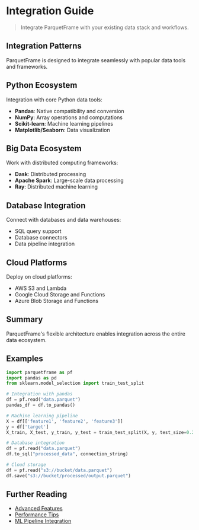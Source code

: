 # Integration Guide

> Integrate ParquetFrame with your existing data stack and workflows.

## Integration Patterns

ParquetFrame is designed to integrate seamlessly with popular data tools and frameworks.

## Python Ecosystem

Integration with core Python data tools:
- **Pandas**: Native compatibility and conversion
- **NumPy**: Array operations and computations
- **Scikit-learn**: Machine learning pipelines
- **Matplotlib/Seaborn**: Data visualization

## Big Data Ecosystem

Work with distributed computing frameworks:
- **Dask**: Distributed processing
- **Apache Spark**: Large-scale data processing
- **Ray**: Distributed machine learning

## Database Integration

Connect with databases and data warehouses:
- SQL query support
- Database connectors
- Data pipeline integration

## Cloud Platforms

Deploy on cloud platforms:
- AWS S3 and Lambda
- Google Cloud Storage and Functions
- Azure Blob Storage and Functions

## Summary

ParquetFrame's flexible architecture enables integration across the entire data ecosystem.

## Examples

```python
import parquetframe as pf
import pandas as pd
from sklearn.model_selection import train_test_split

# Integration with pandas
df = pf.read("data.parquet")
pandas_df = df.to_pandas()

# Machine learning pipeline
X = df[['feature1', 'feature2', 'feature3']]
y = df['target']
X_train, X_test, y_train, y_test = train_test_split(X, y, test_size=0.2)

# Database integration
df = pf.read("data.parquet")
df.to_sql("processed_data", connection_string)

# Cloud storage
df = pf.read("s3://bucket/data.parquet")
df.save("s3://bucket/processed/output.parquet")
```

## Further Reading

- [Advanced Features](../../advanced.md)
- [Performance Tips](../../performance.md)
- [ML Pipeline Integration](ml-pipeline.md)
